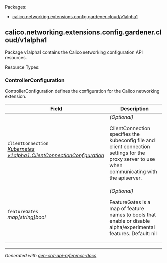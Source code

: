<p>Packages:</p>
<ul>
<li>
<a href="#calico.networking.extensions.config.gardener.cloud%2fv1alpha1">calico.networking.extensions.config.gardener.cloud/v1alpha1</a>
</li>
</ul>
<h2 id="calico.networking.extensions.config.gardener.cloud/v1alpha1">calico.networking.extensions.config.gardener.cloud/v1alpha1</h2>
<p>
<p>Package v1alpha1 contains the Calico networking configuration API resources.</p>
</p>
Resource Types:
<ul></ul>
<h3 id="calico.networking.extensions.config.gardener.cloud/v1alpha1.ControllerConfiguration">ControllerConfiguration
</h3>
<p>
<p>ControllerConfiguration defines the configuration for the Calico networking extension.</p>
</p>
<table>
<thead>
<tr>
<th>Field</th>
<th>Description</th>
</tr>
</thead>
<tbody>
<tr>
<td>
<code>clientConnection</code></br>
<em>
<a href="https://godoc.org/k8s.io/component-base/config/v1alpha1#ClientConnectionConfiguration">
Kubernetes v1alpha1.ClientConnectionConfiguration
</a>
</em>
</td>
<td>
<em>(Optional)</em>
<p>ClientConnection specifies the kubeconfig file and client connection
settings for the proxy server to use when communicating with the apiserver.</p>
</td>
</tr>
<tr>
<td>
<code>featureGates</code></br>
<em>
map[string]bool
</em>
</td>
<td>
<em>(Optional)</em>
<p>FeatureGates is a map of feature names to bools that enable
or disable alpha/experimental features.
Default: nil</p>
</td>
</tr>
</tbody>
</table>
<hr/>
<p><em>
Generated with <a href="https://github.com/ahmetb/gen-crd-api-reference-docs">gen-crd-api-reference-docs</a>
</em></p>
